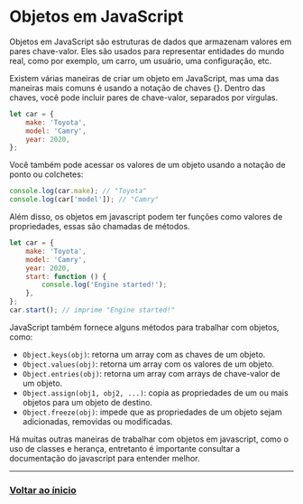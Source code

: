 # Objetos em JavaScript

Objetos em JavaScript são estruturas de dados que armazenam valores em pares chave-valor. Eles são usados para representar entidades do mundo real, como por exemplo, um carro, um usuário, uma configuração, etc.

Existem várias maneiras de criar um objeto em JavaScript, mas uma das maneiras mais comuns é usando a notação de chaves {}. Dentro das chaves, você pode incluir pares de chave-valor, separados por vírgulas.

```javascript
let car = {
    make: 'Toyota',
    model: 'Camry',
    year: 2020,
};
```

Você também pode acessar os valores de um objeto usando a notação de ponto ou colchetes:

```javascript
console.log(car.make); // "Toyota"
console.log(car['model']); // "Camry"
```

Além disso, os objetos em javascript podem ter funções como valores de propriedades, essas são chamadas de métodos.

```javascript
let car = {
    make: 'Toyota',
    model: 'Camry',
    year: 2020,
    start: function () {
        console.log('Engine started!');
    },
};
car.start(); // imprime "Engine started!"
```

JavaScript também fornece alguns métodos para trabalhar com objetos, como:

-   `Object.keys(obj)`: retorna um array com as chaves de um objeto.
-   `Object.values(obj)`: retorna um array com os valores de um objeto.
-   `Object.entries(obj)`: retorna um array com arrays de chave-valor de um objeto.
-   `Object.assign(obj1, obj2, ...)`: copia as propriedades de um ou mais objetos para um objeto de destino.
-   `Object.freeze(obj)`: impede que as propriedades de um objeto sejam adicionadas, removidas ou modificadas.

Há muitas outras maneiras de trabalhar com objetos em javascript, como o uso de classes e herança, entretanto é importante consultar a documentação do javascript para entender melhor.

---

### [Voltar ao ínicio](./index.md)
